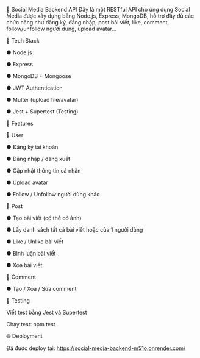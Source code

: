 📱 Social Media Backend API
Đây là một RESTful API cho ứng dụng Social Media được xây dựng bằng Node.js, Express, MongoDB, hỗ trợ đầy đủ các chức năng như đăng ký, đăng nhập, post bài viết, like, comment, follow/unfollow người dùng, upload avatar...

🚀 Tech Stack

● Node.js

● Express

● MongoDB + Mongoose

● JWT Authentication

● Multer (upload file/avatar)

● Jest + Supertest (Testing)

📂 Features

👤 User

● Đăng ký tài khoản

● Đăng nhập / đăng xuất

● Cập nhật thông tin cá nhân

● Upload avatar

● Follow / Unfollow người dùng khác

📝 Post

● Tạo bài viết (có thể có ảnh)

● Lấy danh sách tất cả bài viết hoặc của 1 người dùng

● Like / Unlike bài viết

● Bình luận bài viết

● Xóa bài viết

💬 Comment

● Tạo / Xóa / Sửa comment

🧪 Testing

Viết test bằng Jest và Supertest

Chạy test:
npm test

🌐 Deployment

Đã được deploy tại: https://social-media-backend-m51o.onrender.com/
